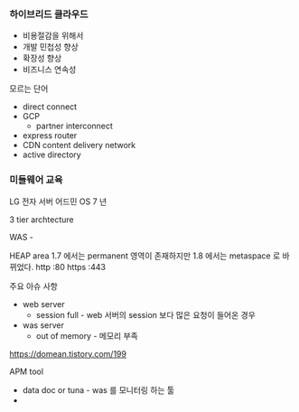 ### 하이브리드 클라우드
- 비용절감을 위해서 
- 개발 민첩성 향상
- 확장성 향상
- 비즈니스 연속성

모르는 단어
- direct connect
- GCP
	- partner interconnect
- express router
- CDN content delivery network
- active directory

### 미들웨어 교육

LG 전자 서버 어드민
OS 7 년


3 tier archtecture

WAS - 

HEAP area 
1.7 에서는 permanent 영역이 존재하지만 
1.8 에서는 metaspace 로 바뀌었다.
http :80
https :443


주요 아슈 사항
- web server
	- session full - web 서버의 session 보다 많은 요청이 들어온 경우
- was server
	- out of memory - 메모리 부족

https://domean.tistory.com/199



APM tool 
- data doc or tuna  - was 를 모니터링 하는 툴
- 
